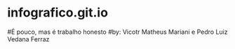 # infografico.git.io
#É pouco, mas é trabalho honesto
#by: Vicotr Matheus Mariani e Pedro Luiz Vedana Ferraz
